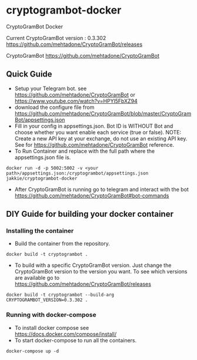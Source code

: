 # cryptogrambot-docker
CryptoGramBot Docker

Current CryptoGramBot version : 0.3.302
https://github.com/mehtadone/CryptoGramBot/releases

CryptoGramBot https://github.com/mehtadone/CryptoGramBot

## Quick Guide
- Setup your Telegram bot. see https://github.com/mehtadone/CryptoGramBot or https://www.youtube.com/watch?v=HPYl5FbXZ94
- download the configure file from https://github.com/mehtadone/CryptoGramBot/blob/master/CryptoGramBot/appsettings.json
- Fill in your config in appsettings.json. Bot ID is WITHOUT Bot and choose whether you want enable each service (true or false). NOTE: Create a new API key at your exchange, do not use an existing API key. See for https://github.com/mehtadone/CryptoGramBot reference.
- To Run Container and replace <your path> with the full path where the appsettings.json file is.
```
docker run -d -p 5002:5002 -v <your path>/appsettings.json:/cryptogrambot/appsettings.json jakkie/cryptogrambot-docker
```
- After CryptoGramBot is running go to telegram and interact with the bot https://github.com/mehtadone/CryptoGramBot#bot-commands

## DIY Guide for building your docker container
### Installing the container
- Build the container from the repository.
```
docker build -t cryptogrambot .
```
- To build with a specific CryptoGramBot version. Just change the CryptoGramBot version to the version you want. To see which versions are available go to
https://github.com/mehtadone/CryptoGramBot/releases
```
docker build -t cryptogrambot --build-arg CRYPTOGRAMBOT_VERSION=0.3.302 .
```
### Running with docker-compose
- To install docker compose see https://docs.docker.com/compose/install/
- To start docker-compose to run all the containers.
```
docker-compose up -d
```
